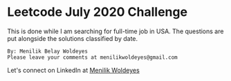 # Leetcode July 2020 Challenge

This is done while I am searching for full-time job in USA. The questions are put alongside the solutions classified by date.

```
By: Menilik Belay Woldeyes
Please leave your comments at menilikwoldeyes@gmail.com
```

Let's connect on LinkedIn at [Menilik Woldeyes](https://www.linkedin.com/in/menilikb/)
